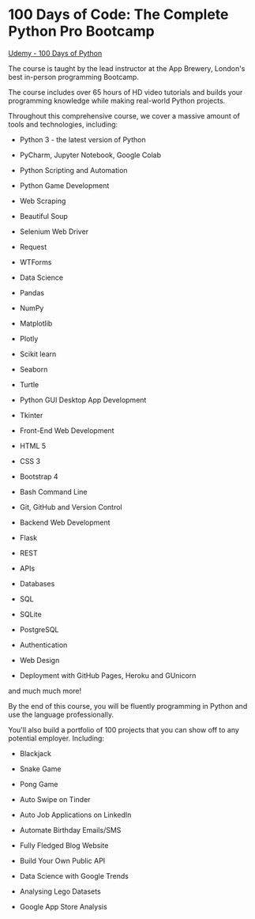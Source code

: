 # 100 Days of Code: The Complete Python Pro Bootcamp

[Udemy - 100 Days of Python](https://www.udemy.com/share/103IHM3@SeTXqQCa4P90be8WR1nApdyOD559mxDp_o6zM4yYjE94vc_DvcmNTDqVPh9_jpCuLw==/)

The course is taught by the lead instructor at the App Brewery, London's best in-person programming Bootcamp.

The course includes over 65 hours of HD video tutorials and builds your programming knowledge while making real-world Python projects.

Throughout this comprehensive course, we cover a massive amount of tools and technologies, including:

- Python 3 - the latest version of Python

- PyCharm, Jupyter Notebook, Google Colab

- Python Scripting and Automation

- Python Game Development

- Web Scraping

- Beautiful Soup

- Selenium Web Driver

- Request

- WTForms

- Data Science

- Pandas

- NumPy

- Matplotlib

- Plotly

- Scikit learn

- Seaborn

- Turtle

- Python GUI Desktop App Development

- Tkinter

- Front-End Web Development

- HTML 5

- CSS 3

- Bootstrap 4

- Bash Command Line

- Git, GitHub and Version Control

- Backend Web Development

- Flask

- REST

- APIs

- Databases

- SQL

- SQLite

- PostgreSQL

- Authentication

- Web Design

- Deployment with GitHub Pages, Heroku and GUnicorn

and much much more!

By the end of this course, you will be fluently programming in Python and use the language professionally.

You'll also build a portfolio of 100 projects that you can show off to any potential employer. Including:

- Blackjack

- Snake Game

- Pong Game

- Auto Swipe on Tinder

- Auto Job Applications on LinkedIn

- Automate Birthday Emails/SMS

- Fully Fledged Blog Website

- Build Your Own Public API

- Data Science with Google Trends

- Analysing Lego Datasets

- Google App Store Analysis
